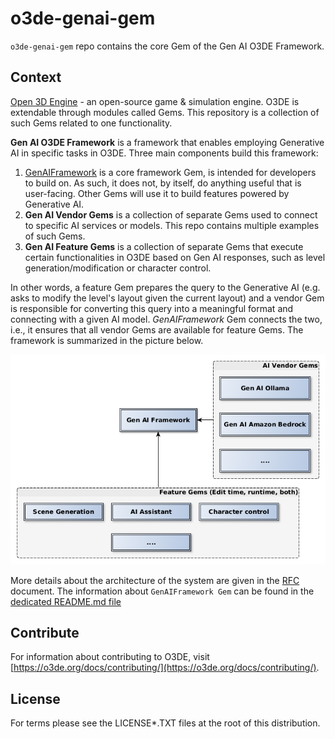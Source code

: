 # o3de-genai-gem

`o3de-genai-gem` repo contains the core Gem of the Gen AI O3DE Framework.

## Context
[Open 3D Engine](https:://o3de.org) - an open-source game & simulation engine. O3DE is extendable through modules called Gems. This repository is a collection of such Gems related to one functionality.

**Gen AI O3DE Framework** is a framework that enables employing Generative AI in specific tasks in O3DE. Three main components build this framework:
1. [GenAIFramework](https://github.com/RobotecAI/ai-core-gem) is a core framework Gem, is intended for developers to build on. As such, it does not, by itself, do anything useful that is user-facing. Other Gems will use it to build features powered by Generative AI.
2. **Gen AI Vendor Gems** is a collection of separate Gems used to connect to specific AI services or models. This repo contains multiple examples of such Gems.
3. **Gen AI Feature Gems** is a collection of separate Gems that execute certain functionalities in O3DE based on Gen AI responses, such as level generation/modification or character control.

In other words, a feature Gem prepares the query to the Generative AI (e.g. asks to modify the level's layout given the current layout) and a vendor Gem is responsible for converting this query into a meaningful format and connecting with a given AI model. _GenAIFramework_ Gem connects the two, i.e., it ensures that all vendor Gems are available for feature Gems. The framework is summarized in the picture below.

![Framework Design](docs/images/GenAIFramework.png)

More details about the architecture of the system are given in the [RFC](https://github.com/o3de/sig-simulation/issues/87) document. The information about `GenAIFramework Gem` can be found in the [dedicated README.md file](Gems/GenAIFramework/README.md)

## Contribute
For information about contributing to O3DE, visit [https://o3de.org/docs/contributing/](https://o3de.org/docs/contributing/).

## License
For terms please see the LICENSE*.TXT files at the root of this distribution.
